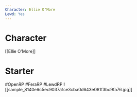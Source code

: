 ```yaml
---
Character: Ellie O'More
Lewd: Yes
---
```

# Character
[[Ellie O'More]]

# Starter


#OpenRP #FeraRP #LewdRP
![[sample_8140e6c5ec9037a1ce3cba0d643e081f3bc9fa76.jpg]]